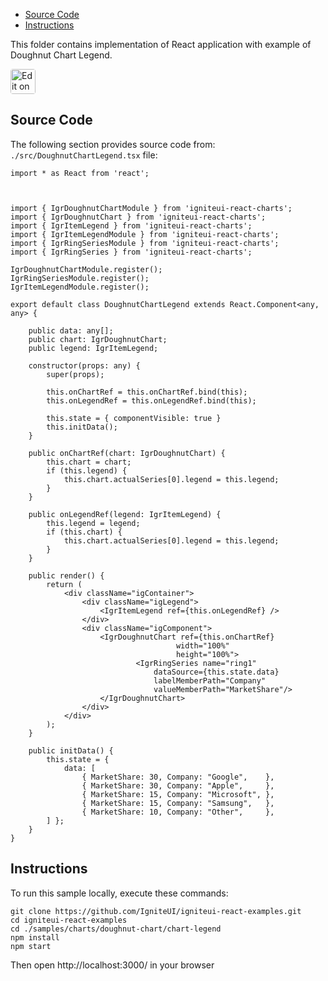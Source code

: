 <!-- NOTE: do not change this file because it will be auto re-generated from template file: -->
<!-- https://github.com/IgniteUI/igniteui-react-examples/tree/master/templates/sample/ReadMe.md -->

<!-- ## Table of Contents -->
<!-- - [Sample Preview](#Sample-Preview) -->
- [Source Code](#Source-Code)
- [Instructions](#Instructions)

This folder contains implementation of React application with example of Doughnut Chart Legend.
<!-- in the Doughnut Chart component -->
<!-- [Doughnut Chart](https://infragistics.com/Reactsite/components/doughnut-chart.html) -->

<html lang="en" xmlns="http://www.w3.org/1999/xhtml">
    <body>
        <a target="_blank" href="https://codesandbox.io/s/github/IgniteUI/igniteui-react-examples/tree/master/samples/charts/doughnut-chart/chart-legend?fontsize=14&hidenavigation=1&theme=dark&view=preview&file=/src/DoughnutChartLegend.tsx" rel="noopener noreferrer">
            <img height="40px" style="border-radius: 0.25rem" alt="Edit on CodeSandbox" src="https://static.infragistics.com/xplatform/images/sandbox/code.png"/>
        </a>
        <!-- <a target="_blank"
href="https://codesandbox.io/s/github/IgniteUI/igniteui-react-examples/tree/master/samples/maps/geo-map/binding-csv-points?fontsize=14&hidenavigation=1&theme=dark&view=preview">
            <img alt="Edit Sample" src="https://codesandbox.io/static/img/play-codesandbox.svg"/>
        </a> -->
        <!-- <a target="_blank" style="margin-left: 0.5rem"
href="https://codesandbox.io/embed/github/IgniteUI/igniteui-react-examples/tree/master/samples/charts/doughnut-chart/chart-legend?fontsize=14&hidenavigation=1&theme=dark&view=preview&file=/src/DoughnutChartLegend.tsx">
            <img height="40px" style="border-radius: 5px" alt="View on CodeSandbox" src="https://static.infragistics.com/xplatform/images/sandbox/view.png"/>
        </a> -->
        <!-- <a target="_blank"
href="https://codesandbox.io/embed/github/IgniteUI/igniteui-react-examples/tree/master/samples/maps/geo-map/binding-csv-points?fontsize=14&hidenavigation=1&theme=dark&view=preview">
            <img alt="View on CodeSandbox" src="https://static.infragistics.com/xplatform/images/sandbox/view.png"/>
        </a>
https://codesandbox.io/embed/react-treemap-overview-rtb45
https://codesandbox.io/static/img/play-codesandbox.svg
https://codesandbox.io/embed/react-treemap-overview-rtb45?view=browser -->
    </body>
</html>

<!-- ## Sample Preview -->

<!-- <iframe
  src="https://codesandbox.io/embed/github/IgniteUI/igniteui-react-examples/tree/master/samples/charts/doughnut-chart/chart-legend?fontsize=14&hidenavigation=1&theme=dark&view=preview&file=/src/DoughnutChartLegend.tsx"
  style="width:100%; height:400px; border:0; border-radius: 4px; overflow:hidden;"
  allow="accelerometer; ambient-light-sensor; camera; encrypted-media; geolocation; gyroscope; hid; microphone; midi; payment; usb; vr"
  sandbox="allow-forms allow-modals allow-popups allow-presentation allow-same-origin allow-scripts"
></iframe> -->

## Source Code

The following section provides source code from:
`./src/DoughnutChartLegend.tsx` file:

```tsx
import * as React from 'react';



import { IgrDoughnutChartModule } from 'igniteui-react-charts';
import { IgrDoughnutChart } from 'igniteui-react-charts';
import { IgrItemLegend } from 'igniteui-react-charts';
import { IgrItemLegendModule } from 'igniteui-react-charts';
import { IgrRingSeriesModule } from 'igniteui-react-charts';
import { IgrRingSeries } from 'igniteui-react-charts';

IgrDoughnutChartModule.register();
IgrRingSeriesModule.register();
IgrItemLegendModule.register();

export default class DoughnutChartLegend extends React.Component<any, any> {

    public data: any[];
    public chart: IgrDoughnutChart;
    public legend: IgrItemLegend;

    constructor(props: any) {
        super(props);

        this.onChartRef = this.onChartRef.bind(this);
        this.onLegendRef = this.onLegendRef.bind(this);

        this.state = { componentVisible: true }
        this.initData();
    }

    public onChartRef(chart: IgrDoughnutChart) {
        this.chart = chart;
        if (this.legend) {
            this.chart.actualSeries[0].legend = this.legend;
        }
    }

    public onLegendRef(legend: IgrItemLegend) {
        this.legend = legend;
        if (this.chart) {
            this.chart.actualSeries[0].legend = this.legend;
        }
    }

    public render() {
        return (
            <div className="igContainer">
                <div className="igLegend">
                    <IgrItemLegend ref={this.onLegendRef} />
                </div>
                <div className="igComponent">
                    <IgrDoughnutChart ref={this.onChartRef}
                                     width="100%"
                                     height="100%">
                            <IgrRingSeries name="ring1"
                                dataSource={this.state.data}
                                labelMemberPath="Company"
                                valueMemberPath="MarketShare"/>
                    </IgrDoughnutChart>
                </div>
            </div>
        );
    }

    public initData() {
        this.state = {
            data: [
                { MarketShare: 30, Company: "Google",    },
                { MarketShare: 30, Company: "Apple",     },
                { MarketShare: 15, Company: "Microsoft", },
                { MarketShare: 15, Company: "Samsung",   },
                { MarketShare: 10, Company: "Other",     },
        ] };
    }
}
```

## Instructions
To run this sample locally, execute these commands:

```
git clone https://github.com/IgniteUI/igniteui-react-examples.git
cd igniteui-react-examples
cd ./samples/charts/doughnut-chart/chart-legend
npm install
npm start

```

Then open http://localhost:3000/ in your browser

